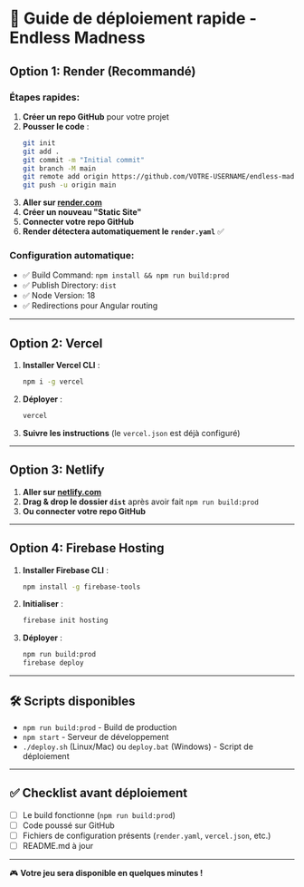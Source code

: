 # 🚀 Guide de déploiement rapide - Endless Madness

## Option 1: Render (Recommandé)

### Étapes rapides:
1. **Créer un repo GitHub** pour votre projet
2. **Pousser le code** :
   ```bash
   git init
   git add .
   git commit -m "Initial commit"
   git branch -M main
   git remote add origin https://github.com/VOTRE-USERNAME/endless-madness.git
   git push -u origin main
   ```
3. **Aller sur [render.com](https://render.com)**
4. **Créer un nouveau "Static Site"**
5. **Connecter votre repo GitHub**
6. **Render détectera automatiquement le `render.yaml`** ✅

### Configuration automatique:
- ✅ Build Command: `npm install && npm run build:prod`
- ✅ Publish Directory: `dist`
- ✅ Node Version: 18
- ✅ Redirections pour Angular routing

---

## Option 2: Vercel

1. **Installer Vercel CLI** :
   ```bash
   npm i -g vercel
   ```
2. **Déployer** :
   ```bash
   vercel
   ```
3. **Suivre les instructions** (le `vercel.json` est déjà configuré)

---

## Option 3: Netlify

1. **Aller sur [netlify.com](https://netlify.com)**
2. **Drag & drop le dossier `dist`** après avoir fait `npm run build:prod`
3. **Ou connecter votre repo GitHub**

---

## Option 4: Firebase Hosting

1. **Installer Firebase CLI** :
   ```bash
   npm install -g firebase-tools
   ```
2. **Initialiser** :
   ```bash
   firebase init hosting
   ```
3. **Déployer** :
   ```bash
   npm run build:prod
   firebase deploy
   ```

---

## 🛠️ Scripts disponibles

- `npm run build:prod` - Build de production
- `npm start` - Serveur de développement
- `./deploy.sh` (Linux/Mac) ou `deploy.bat` (Windows) - Script de déploiement

---

## ✅ Checklist avant déploiement

- [ ] Le build fonctionne (`npm run build:prod`)
- [ ] Code poussé sur GitHub
- [ ] Fichiers de configuration présents (`render.yaml`, `vercel.json`, etc.)
- [ ] README.md à jour

---

🎮 **Votre jeu sera disponible en quelques minutes !**
